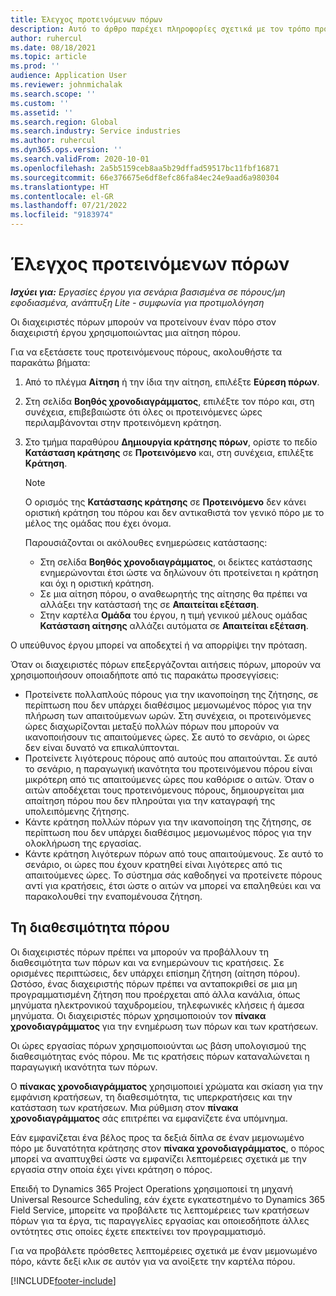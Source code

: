 ```yaml
---
title: Έλεγχος προτεινόμενων πόρων
description: Αυτό το άρθρο παρέχει πληροφορίες σχετικά με τον τρόπο πρότασης πόρων έργου.
author: ruhercul
ms.date: 08/18/2021
ms.topic: article
ms.prod: ''
audience: Application User
ms.reviewer: johnmichalak
ms.search.scope: ''
ms.custom: ''
ms.assetid: ''
ms.search.region: Global
ms.search.industry: Service industries
ms.author: ruhercul
ms.dyn365.ops.version: ''
ms.search.validFrom: 2020-10-01
ms.openlocfilehash: 2a5b5159ceb8aa5b29dffad59517bc11fbf16871
ms.sourcegitcommit: 66e376675e6df8efc86fa84ec24e9aad6a980304
ms.translationtype: HT
ms.contentlocale: el-GR
ms.lasthandoff: 07/21/2022
ms.locfileid: "9183974"
---
```

# <a name="review-proposed-resources"></a>Έλεγχος προτεινόμενων πόρων

_**Ισχύει για:** Εργασίες έργου για σενάρια βασισμένα σε πόρους/μη εφοδιασμένα, ανάπτυξη Lite - συμφωνία για προτιμολόγηση_

Οι διαχειριστές πόρων μπορούν να προτείνουν έναν πόρο στον διαχειριστή έργου χρησιμοποιώντας μια αίτηση πόρου.

Για να εξετάσετε τους προτεινόμενους πόρους, ακολουθήστε τα παρακάτω βήματα:

1. Από το πλέγμα **Αίτηση** ή την ίδια την αίτηση, επιλέξτε **Εύρεση πόρων**.
2. Στη σελίδα **Βοηθός χρονοδιαγράμματος**, επιλέξτε τον πόρο και, στη συνέχεια, επιβεβαιώστε ότι όλες οι προτεινόμενες ώρες περιλαμβάνονται στην προτεινόμενη κράτηση.
3. Στο τμήμα παραθύρου **Δημιουργία κράτησης πόρων**, ορίστε το πεδίο **Κατάσταση κράτησης** σε **Προτεινόμενο** και, στη συνέχεια, επιλέξτε **Κράτηση**.

    > [!NOTE]
    > Ο ορισμός της **Κατάστασης κράτησης** σε **Προτεινόμενο** δεν κάνει οριστική κράτηση του πόρου και δεν αντικαθιστά τον γενικό πόρο με το μέλος της ομάδας που έχει όνομα.

    Παρουσιάζονται οι ακόλουθες ενημερώσεις κατάστασης:

    - Στη σελίδα **Βοηθός χρονοδιαγράμματος**, οι δείκτες κατάστασης ενημερώνονται έτσι ώστε να δηλώνουν ότι προτείνεται η κράτηση και όχι η οριστική κράτηση.
    - Σε μια αίτηση πόρου, ο αναθεωρητής της αίτησης θα πρέπει να αλλάξει την κατάστασή της σε **Απαιτείται εξέταση**.
    - Στην καρτέλα **Ομάδα** του έργου, η τιμή γενικού μέλους ομάδας **Κατάσταση αίτησης** αλλάζει αυτόματα σε **Απαιτείται εξέταση**.

Ο υπεύθυνος έργου μπορεί να αποδεχτεί ή να απορρίψει την πρόταση.

Όταν οι διαχειριστές πόρων επεξεργάζονται αιτήσεις πόρων, μπορούν να χρησιμοποιήσουν οποιαδήποτε από τις παρακάτω προσεγγίσεις:

- Προτείνετε πολλαπλούς πόρους για την ικανοποίηση της ζήτησης, σε περίπτωση που δεν υπάρχει διαθέσιμος μεμονωμένος πόρος για την πλήρωση των απαιτούμενων ωρών. Στη συνέχεια, οι προτεινόμενες ώρες διαχωρίζονται μεταξύ πολλών πόρων που μπορούν να ικανοποιήσουν τις απαιτούμενες ώρες. Σε αυτό το σενάριο, οι ώρες δεν είναι δυνατό να επικαλύπτονται.
- Προτείνετε λιγότερους πόρους από αυτούς που απαιτούνται. Σε αυτό το σενάριο, η παραγωγική ικανότητα του προτεινόμενου πόρου είναι μικρότερη από τις απαιτούμενες ώρες που καθόρισε ο αιτών. Όταν ο αιτών αποδέχεται τους προτεινόμενους πόρους, δημιουργείται μια απαίτηση πόρου που δεν πληρούται για την καταγραφή της υπολειπόμενης ζήτησης.
- Κάντε κράτηση πολλών πόρων για την ικανοποίηση της ζήτησης, σε περίπτωση που δεν υπάρχει διαθέσιμος μεμονωμένος πόρος για την ολοκλήρωση της εργασίας.
- Κάντε κράτηση λιγότερων πόρων από τους απαιτούμενους. Σε αυτό το σενάριο, οι ώρες που έχουν κρατηθεί είναι λιγότερες από τις απαιτούμενες ώρες. Το σύστημα σάς καθοδηγεί να προτείνετε πόρους αντί για κρατήσεις, έτσι ώστε ο αιτών να μπορεί να επαληθεύει και να παρακολουθεί την εναπομένουσα ζήτηση.

## <a name="resource-availability"></a>Τη διαθεσιμότητα πόρου

Οι διαχειριστές πόρων πρέπει να μπορούν να προβάλλουν τη διαθεσιμότητα των πόρων και να ενημερώνουν τις κρατήσεις. Σε ορισμένες περιπτώσεις, δεν υπάρχει επίσημη ζήτηση (αίτηση πόρου). Ωστόσο, ένας διαχειριστής πόρων πρέπει να ανταποκριθεί σε μια μη προγραμματισμένη ζήτηση που προέρχεται από άλλα κανάλια, όπως μηνύματα ηλεκτρονικού ταχυδρομείου, τηλεφωνικές κλήσεις ή άμεσα μηνύματα. Οι διαχειριστές πόρων χρησιμοποιούν τον **πίνακα χρονοδιαγράμματος** για την ενημέρωση των πόρων και των κρατήσεων.

Οι ώρες εργασίας πόρων χρησιμοποιούνται ως βάση υπολογισμού της διαθεσιμότητας ενός πόρου. Με τις κρατήσεις πόρων καταναλώνεται η παραγωγική ικανότητα των πόρων.

Ο **πίνακας χρονοδιαγράμματος** χρησιμοποιεί χρώματα και σκίαση για την εμφάνιση κρατήσεων, τη διαθεσιμότητα, τις υπερκρατήσεις και την κατάσταση των κρατήσεων. Μια ρύθμιση στον **πίνακα χρονοδιαγράμματος** σάς επιτρέπει να εμφανίζετε ένα υπόμνημα.

Εάν εμφανίζεται ένα βέλος προς τα δεξιά δίπλα σε έναν μεμονωμένο πόρο με δυνατότητα κράτησης στον **πίνακα χρονοδιαγράμματος**, ο πόρος μπορεί να αναπτυχθεί ώστε να εμφανίζει λεπτομέρειες σχετικά με την εργασία στην οποία έχει γίνει κράτηση ο πόρος.

Επειδή το Dynamics 365 Project Operations χρησιμοποιεί τη μηχανή Universal Resource Scheduling, εάν έχετε εγκατεστημένο το Dynamics 365 Field Service, μπορείτε να προβάλετε τις λεπτομέρειες των κρατήσεων πόρων για τα έργα, τις παραγγελίες εργασίας και οποιεσδήποτε άλλες οντότητες στις οποίες έχετε επεκτείνει τον προγραμματισμό.

Για να προβάλετε πρόσθετες λεπτομέρειες σχετικά με έναν μεμονωμένο πόρο, κάντε δεξί κλικ σε αυτόν για να ανοίξετε την καρτέλα πόρου.



[!INCLUDE[footer-include](../includes/footer-banner.md)]
